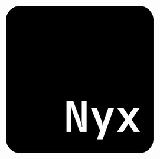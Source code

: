 <p align="center">
  <img src= "https://github.com/DevCheckOG/Nyx-lang/blob/main/assets/Nyx%20Programming%20Language.png" alt= "logo" style= "width: 400px; height: 400px;"> </img>
</p>
